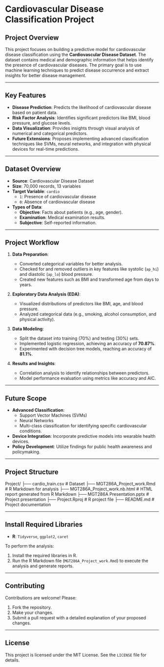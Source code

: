 # **Cardiovascular Disease Classification Project**

## **Project Overview**
This project focuses on building a predictive model for cardiovascular disease classification using the **Cardiovascular Disease Dataset**. The dataset contains medical and demographic information that helps identify the presence of cardiovascular diseases. The primary goal is to use machine learning techniques to predict disease occurrence and extract insights for better disease management.

---

## **Key Features**
- **Disease Prediction**: Predicts the likelihood of cardiovascular disease based on patient data.
- **Risk Factor Analysis**: Identifies significant predictors like BMI, blood pressure, and glucose levels.
- **Data Visualization**: Provides insights through visual analysis of numerical and categorical predictors.
- **Future Extensions**: Proposes implementing advanced classification techniques like SVMs, neural networks, and integration with physical devices for real-time predictions.

---

## **Dataset Overview**
- **Source**: Cardiovascular Disease Dataset
- **Size**: 70,000 records, 13 variables
- **Target Variable**: `cardio`
  - `1`: Presence of cardiovascular disease
  - `0`: Absence of cardiovascular disease
- **Types of Data**:
  - **Objective**: Facts about patients (e.g., age, gender).
  - **Examination**: Medical examination results.
  - **Subjective**: Self-reported information.

---

## **Project Workflow**
1. **Data Preparation**:
   - Converted categorical variables for better analysis.
   - Checked for and removed outliers in key features like systolic (`ap_hi`) and diastolic (`ap_lo`) blood pressure.
   - Created new features such as BMI and transformed age from days to years.

2. **Exploratory Data Analysis (EDA)**:
   - Visualized distributions of predictors like BMI, age, and blood pressure.
   - Analyzed categorical data (e.g., smoking, alcohol consumption, and physical activity).

3. **Data Modeling**:
   - Split the dataset into training (70%) and testing (30%) sets.
   - Implemented logistic regression, achieving an accuracy of **70.87%**.
   - Experimented with decision tree models, reaching an accuracy of **81.1%**.

4. **Results and Insights**:
   - Correlation analysis to identify relationships between predictors.
   - Model performance evaluation using metrics like accuracy and AIC.

---

## **Future Scope**
- **Advanced Classification**:
  - Support Vector Machines (SVMs)
  - Neural Networks
  - Multi-class classification for identifying specific cardiovascular conditions.
- **Device Integration**: Incorporate predictive models into wearable health devices.
- **Policy Development**: Utilize findings for public health awareness and policymaking.

---

## **Project Structure**

Project/ ├── cardio_train.csv # Dataset ├── MGT286A_Project_work.Rmd # R Markdown for analysis ├── MGT286A_Project_work.nb.html # HTML report generated from R Markdown ├── MGT286A Presentation.pptx # Project presentation ├── Project.Rproj # R project file ├── README.md # Project documentation

---

## **Install Required Libraries**
- **R**: `Tidyverse`, `ggplot2`, `caret`

To perform the analysis:
1. Install the required libraries in R.
2. Run the R Markdown file (`MGT286A_Project_work.Rmd`) to execute the analysis and generate reports.

---

## **Contributing**
Contributions are welcome! Please:
1. Fork the repository.
2. Make your changes.
3. Submit a pull request with a detailed explanation of your proposed changes.

---

## **License**
This project is licensed under the MIT License. See the `LICENSE` file for details.
